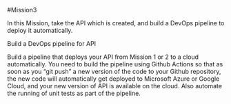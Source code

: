 #Mission3


In this Mission, take the API which is created, and build a DevOps pipeline to deploy it automatically.

Build a DevOps pipeline for API


Build a pipeline that deploys your API from Mission 1 or 2 to a cloud automatically. You need to build the pipeline using Github Actions so that as soon as you “git push” a new version of the code to your Github repository, the new code will automatically get deployed to Microsoft Azure or Google Cloud, and your new version of API is available on the cloud. Also automate the running of unit tests as part of the pipeline.
